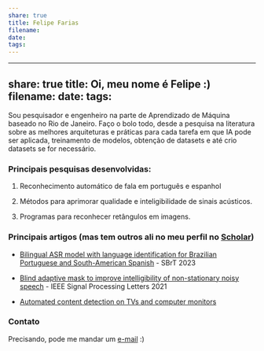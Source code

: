 ```yaml
---
share: true
title: Felipe Farias
filename: 
date: 
tags:
---
```


---
share: true
title: Oi, meu nome é Felipe :)
filename: 
date: 
tags: 
---



Sou pesquisador e engenheiro na parte de Aprendizado de Máquina baseado no Rio de Janeiro. Faço o bolo todo, desde a pesquisa na literatura sobre as melhores arquiteturas e práticas para cada tarefa em que IA pode ser aplicada, treinamento de modelos, obtenção de datasets e até crio datasets se for necessário.


### Principais pesquisas desenvolvidas:

1. Reconhecimento automático de fala em português e espanhol

2. Métodos para aprimorar qualidade e inteligibilidade de sinais acústicos.

3. Programas para reconhecer retângulos em imagens.


### Principais artigos (mas tem outros ali no meu perfil no [Scholar](https://scholar.google.com/citations?user=Lteubi8AAAAJ&hl=en))

- [Bilingual ASR model with language identification for Brazilian Portuguese and South-American Spanish](https://scholar.google.com/scholar?oi=bibs&cluster=15022580782206326978&btnI=1&hl=en) - SBrT 2023

- [Blind adaptive mask to improve intelligibility of non-stationary noisy speech](https://arxiv.org/pdf/2008.09175) - IEEE Signal Processing Letters 2021

- [Automated content detection on TVs and computer monitors](https://www.researchgate.net/profile/Waldir-Junior-2/publication/304299018_Automated_content_detection_on_TVs_and_computer_monitors/links/5f78a6eaa6fdcc0086556d76/Automated-content-detection-on-TVs-and-computer-monitors.pdf)


### Contato

Precisando, pode me mandar um [e-mail](mailto:epiles.farias@gmail.com) :)



